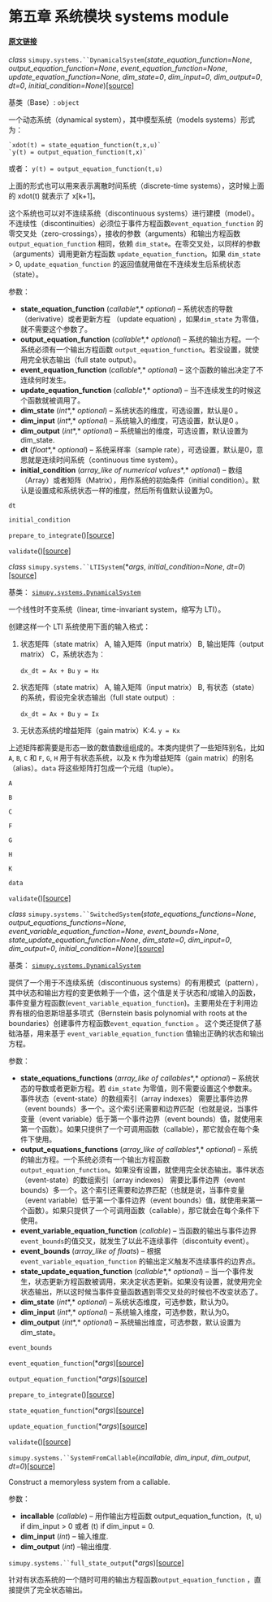# 第五章 系统模块 systems module


#### [原文链接](https://simupy.readthedocs.io/en/latest/api/systems.html)


*class* `simupy.systems.``DynamicalSystem`(*state_equation_function=None*, *output_equation_function=None*, *event_equation_function=None*, *update_equation_function=None*, *dim_state=0*, *dim_input=0*, *dim_output=0*, *dt=0*, *initial_condition=None*)[[source]](https://simupy.readthedocs.io/en/latest/_modules/simupy/systems.html#DynamicalSystem)[](https://simupy.readthedocs.io/en/latest/api/systems.html#simupy.systems.DynamicalSystem )



基类（Base）: `object`

一个动态系统（dynamical system），其中模型系统（models systems）形式为：

    `xdot(t) = state_equation_function(t,x,u)`
    `y(t) = output_equation_function(t,x)`

或者：
    `y(t) = output_equation_function(t,u)`


上面的形式也可以用来表示离散时间系统（discrete-time systems），这时候上面的 xdot(t) 就表示了 x[k+1]。

这个系统也可以对不连续系统（discontinuous systems）进行建模（model）。不连续性（discontinuities）必须位于事件方程函数`event_equation_function` 的零交叉处（zero-crossings），接收的参数（arguments）和输出方程函数 `output_equation_function` 相同，依赖 `dim_state`。在零交叉处，以同样的参数（arguments）调用更新方程函数 `update_equation_function`。如果 `dim_state` > 0, `update_equation_function` 的返回值就用做在不连续发生后系统状态（state）。

 
参数：  
* **state_equation_function** (*callable**,* *optional*) – 系统状态的导数（derivative）或者更新方程 （update equation) ，如果`dim_state` 为零值，就不需要这个参数了。
* **output_equation_function** (*callable**,* *optional*) – 系统的输出方程。一个系统必须有一个输出方程函数 `output_equation_function`。若没设置，就使用完全状态输出（full state output）。
* **event_equation_function** (*callable**,* *optional*) – 这个函数的输出决定了不连续何时发生。
* **update_equation_function** (*callable**,* *optional*) – 当不连续发生的时候这个函数就被调用了。
* **dim_state** (*int**,* *optional*) – 系统状态的维度，可选设置，默认是0 。
* **dim_input** (*int**,* *optional*) – 系统输入的维度，可选设置，默认是0 。
* **dim_output** (*int**,* *optional*) – 系统输出的维度，可选设置，默认设置为 dim_state.
* **dt** (*float**,* *optional*) – 系统采样率（sample rate），可选设置，默认是0，意思就是连续时间系统（continuous time system）。
* **initial_condition** (*array_like of numerical values**,* *optional*) – 数组（Array）或者矩阵（Matrix），用作系统的初始条件（initial condition）。默认是设置成和系统状态一样的维度，然后所有值默认设置为0。




`dt`[](https://simupy.readthedocs.io/en/latest/api/systems.html#simupy.systems.DynamicalSystem.dt )





`initial_condition`[](https://simupy.readthedocs.io/en/latest/api/systems.html#simupy.systems.DynamicalSystem.initial_condition )





`prepare_to_integrate`()[[source]](https://simupy.readthedocs.io/en/latest/_modules/simupy/systems.html#DynamicalSystem.prepare_to_integrate)[](https://simupy.readthedocs.io/en/latest/api/systems.html#simupy.systems.DynamicalSystem.prepare_to_integrate )





`validate`()[[source]](https://simupy.readthedocs.io/en/latest/_modules/simupy/systems.html#DynamicalSystem.validate)[](https://simupy.readthedocs.io/en/latest/api/systems.html#simupy.systems.DynamicalSystem.validate )









*class* `simupy.systems.``LTISystem`(**args*, *initial_condition=None*, *dt=0*)[[source]](https://simupy.readthedocs.io/en/latest/_modules/simupy/systems.html#LTISystem)[](https://simupy.readthedocs.io/en/latest/api/systems.html#simupy.systems.LTISystem )



基类： [`simupy.systems.DynamicalSystem`](https://simupy.readthedocs.io/en/latest/api/systems.html#simupy.systems.DynamicalSystem "simupy.systems.DynamicalSystem")

一个线性时不变系统（linear, time-invariant system，缩写为 LTI）。

创建这样一个 LTI 系统使用下面的输入格式：

1. 状态矩阵（state matrix） A, 输入矩阵（input matrix） B, 输出矩阵（output matrix） C，系统状态为：

    `dx_dt = Ax + Bu`
    `y = Hx`
    

2. 状态矩阵（state matrix） A, 输入矩阵（input matrix） B, 有状态（state）的系统，假设完全状态输出（full state output）:

    `dx_dt = Ax + Bu`
    `y = Ix`
    

3. 无状态系统的增益矩阵（gain matrix）K:4. 
    `y = Kx`
    
    

上述矩阵都需要是形态一致的数值数组组成的。本类内提供了一些矩阵别名，比如 `A`, `B`, `C` 和 `F`, `G`, `H` 用于有状态系统，以及 `K` 作为增益矩阵（gain matrix）的别名（alias）。`data` 将这些矩阵打包成一个元组（tuple）。


`A`[](https://simupy.readthedocs.io/en/latest/api/systems.html#simupy.systems.LTISystem.A )





`B`[](https://simupy.readthedocs.io/en/latest/api/systems.html#simupy.systems.LTISystem.B )





`C`[](https://simupy.readthedocs.io/en/latest/api/systems.html#simupy.systems.LTISystem.C )





`F`[](https://simupy.readthedocs.io/en/latest/api/systems.html#simupy.systems.LTISystem.F )





`G`[](https://simupy.readthedocs.io/en/latest/api/systems.html#simupy.systems.LTISystem.G )





`H`[](https://simupy.readthedocs.io/en/latest/api/systems.html#simupy.systems.LTISystem.H )





`K`[](https://simupy.readthedocs.io/en/latest/api/systems.html#simupy.systems.LTISystem.K )





`data`[](https://simupy.readthedocs.io/en/latest/api/systems.html#simupy.systems.LTISystem.data )





`validate`()[[source]](https://simupy.readthedocs.io/en/latest/_modules/simupy/systems.html#LTISystem.validate)[](https://simupy.readthedocs.io/en/latest/api/systems.html#simupy.systems.LTISystem.validate )









*class* `simupy.systems.``SwitchedSystem`(*state_equations_functions=None*, *output_equations_functions=None*, *event_variable_equation_function=None*, *event_bounds=None*, *state_update_equation_function=None*, *dim_state=0*, *dim_input=0*, *dim_output=0*, *initial_condition=None*)[[source]](https://simupy.readthedocs.io/en/latest/_modules/simupy/systems.html#SwitchedSystem)[](https://simupy.readthedocs.io/en/latest/api/systems.html#simupy.systems.SwitchedSystem )



基类： [`simupy.systems.DynamicalSystem`](https://simupy.readthedocs.io/en/latest/api/systems.html#simupy.systems.DynamicalSystem "simupy.systems.DynamicalSystem")

提供了一个用于不连续系统（discontinuous systems）的有用模式（pattern），其中状态和输出方程的变更依赖于一个值，这个值是关于状态和/或输入的函数，事件变量方程函数(`event_variable_equation_function`)。主要用处在于利用边界有根的伯恩斯坦基多项式（Bernstein basis polynomial with roots at the boundaries）创建事件方程函数`event_equation_function` 。 这个类还提供了基础洛基，用来基于 `event_variable_equation_function` 值输出正确的状态和输出方程。


参数：  

* **state_equations_functions** (*array_like of callables**,* *optional*) – 系统状态的导数或者更新方程。若 `dim_state` 为零值，则不需要设置这个参数来。 事件状态（event-state）的数组索引（array indexes） 需要比事件边界（event bounds）多一个。这个索引还需要和边界匹配（也就是说，当事件变量（event variable）低于第一个事件边界（event bounds）值，就使用来第一个函数）。如果只提供了一个可调用函数（callable），那它就会在每个条件下使用。
* **output_equations_functions** (*array_like of callables**,* *optional*) – 系统的输出方程。一个系统必须有一个输出方程函数 `output_equation_function`。如果没有设置，就使用完全状态输出。事件状态（event-state）的数组索引（array indexes） 需要比事件边界（event bounds）多一个。这个索引还需要和边界匹配（也就是说，当事件变量（event variable）低于第一个事件边界（event bounds）值，就使用来第一个函数）。如果只提供了一个可调用函数（callable），那它就会在每个条件下使用。
* **event_variable_equation_function** (*callable*) – 当函数的输出与事件边界`event_bounds`的值交叉，就发生了以此不连续事件（discontuity event）。
* **event_bounds** (*array_like of floats*) – 根据`event_variable_equation_function` 的输出定义触发不连续事件的边界点。
* **state_update_equation_function** (*callable**,* *optional*) – 当一个事件发生，状态更新方程函数被调用，来决定状态更新。如果没有设置，就使用完全状态输出，所以这时候当事件变量函数遇到零交叉处的时候也不改变状态了。
* **dim_state** (*int**,* *optional*) – 系统状态维度，可选参数，默认为0。
* **dim_input** (*int**,* *optional*) – 系统输入维度，可选参数，默认为0。
* **dim_output** (*int**,* *optional*) – 系统输出维度，可选参数，默认设置为 dim_state。

`event_bounds`[](https://simupy.readthedocs.io/en/latest/api/systems.html#simupy.systems.SwitchedSystem.event_bounds )


`event_equation_function`(**args*)[[source]](https://simupy.readthedocs.io/en/latest/_modules/simupy/systems.html#SwitchedSystem.event_equation_function)[](https://simupy.readthedocs.io/en/latest/api/systems.html#simupy.systems.SwitchedSystem.event_equation_function )


`output_equation_function`(**args*)[[source]](https://simupy.readthedocs.io/en/latest/_modules/simupy/systems.html#SwitchedSystem.output_equation_function)[](https://simupy.readthedocs.io/en/latest/api/systems.html#simupy.systems.SwitchedSystem.output_equation_function )


`prepare_to_integrate`()[[source]](https://simupy.readthedocs.io/en/latest/_modules/simupy/systems.html#SwitchedSystem.prepare_to_integrate)[](https://simupy.readthedocs.io/en/latest/api/systems.html#simupy.systems.SwitchedSystem.prepare_to_integrate )


`state_equation_function`(**args*)[[source]](https://simupy.readthedocs.io/en/latest/_modules/simupy/systems.html#SwitchedSystem.state_equation_function)[](https://simupy.readthedocs.io/en/latest/api/systems.html#simupy.systems.SwitchedSystem.state_equation_function )


`update_equation_function`(**args*)[[source]](https://simupy.readthedocs.io/en/latest/_modules/simupy/systems.html#SwitchedSystem.update_equation_function)[](https://simupy.readthedocs.io/en/latest/api/systems.html#simupy.systems.SwitchedSystem.update_equation_function )



`validate`()[[source]](https://simupy.readthedocs.io/en/latest/_modules/simupy/systems.html#SwitchedSystem.validate)[](https://simupy.readthedocs.io/en/latest/api/systems.html#simupy.systems.SwitchedSystem.validate )




`simupy.systems.``SystemFromCallable`(*incallable*, *dim_input*, *dim_output*, *dt=0*)[[source]](https://simupy.readthedocs.io/en/latest/_modules/simupy/systems.html#SystemFromCallable)[](https://simupy.readthedocs.io/en/latest/api/systems.html#simupy.systems.SystemFromCallable )



Construct a memoryless system from a callable.

 
参数：  
* **incallable** (*callable*) – 用作输出方程函数 output_equation_function，(t, u) if dim_input > 0 或者 (t) if dim_input = 0.
* **dim_input** (*int*) – 输入维度.
* **dim_output** (*int*) –输出维度.


`simupy.systems.``full_state_output`(**args*)[[source]](https://simupy.readthedocs.io/en/latest/_modules/simupy/systems.html#full_state_output)[](https://simupy.readthedocs.io/en/latest/api/systems.html#simupy.systems.full_state_output )

针对有状态系统的一个随时可用的输出方程函数`output_equation_function` ，直接提供了完全状态输出。
